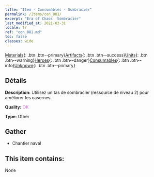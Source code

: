 ```yaml
---
title: "Item - Consumables - Sombracier"
permalink: /Items/con_881/
excerpt: "Era of Chaos  Sombracier"
last_modified_at: 2021-03-31
locale: fr
ref: "con_881.md"
toc: false
classes: wide
---
```

 [Materials](/fr/Items/){: .btn .btn--primary}[Artifacts](/fr/Items/Artifacts/){: .btn .btn--success}[Units](/fr/Items/Units/){: .btn .btn--warning}[Heroes](/fr/Items/Heroes/){: .btn .btn--danger}[Consumables](/fr/Items/Consumables/){: .btn .btn--info}[Unknown](/fr/Items/Unknown/){: .btn .btn--primary}

## Détails
 **Description:** Utilisez un tas de sombracier (ressource de niveau 2) pour améliorer les casernes.

 **Quality:** <span style="color: #DA70D6">OK</span>

 **Type:** Other

## Gather

*    Chantier naval 

## This item contains:

  None

